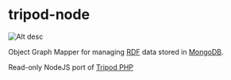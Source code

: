 tripod-node
===========

![Alt desc](http://95.138.143.82:3002/builds/TRINODE/status.png)

Object Graph Mapper for managing [RDF](http://www.w3.org/TR/rdf-primer/) data stored in [MongoDB](http://www.mongodb.org/).

Read-only NodeJS port of [Tripod PHP](https://github.com/talis/tripod-php)
